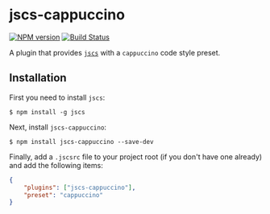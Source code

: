 jscs-cappuccino
===============

[![NPM version][npm-image]][npm-url] [![Build Status][travis-image]][travis-url]

A plugin that provides [`jscs`][] with a `cappuccino` code style preset.


## Installation

First you need to install `jscs`:

```
$ npm install -g jscs
```

Next, install `jscs-cappuccino`:

```
$ npm install jscs-cappuccino --save-dev
```

Finally, add a `.jscsrc` file to your project root (if you don't have one already) and add the following items:

```json
{
    "plugins": ["jscs-cappuccino"],
    "preset": "cappuccino"
}
```


[`jscs`]: http://jscs.info/

[npm-url]: https://npmjs.org/package/jscs-cappuccino
[npm-image]: http://img.shields.io/npm/v/jscs-cappuccino.svg?style=flat

[travis-url]: https://travis-ci.org/cappuccino/jscs-cappuccino
[travis-image]: https://travis-ci.org/cappuccino/jscs-cappuccino.svg?branch=master

